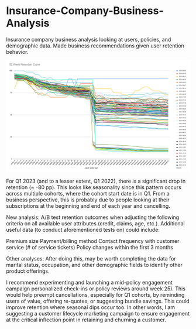 # Insurance-Company-Business-Analysis
Insurance company business analysis looking at users, policies, and demographic data. Made business recommendations given user retention behavior.

<img src="52_week_retention_curve.PNG" alt="52 Week Retention Curve">

For Q1 2023 (and to a lesser extent, Q1 2022), there is a significant drop in retention (~ -80 pp). This looks like seasonality since this pattern occurs across multiple cohorts, where the cohort start date is in Q1. From a business perspective, this is probably due to people looking at their subscriptions at the beginning and end of each year and cancelling.

New analysis: A/B test retention outcomes when adjusting the following criteria on all available user attributes (credit, claims, age, etc.). Additional useful data (to conduct aforementioned tests on) could include:

Premium size
Payment/billing method 
Contact frequency with customer service (# of service tickets)
Policy changes within the first 3 months

Other analyses: After doing this, may be worth completing the data for marital status, occupation, and other demographic fields to identify other product offerings. 

I recommend experimenting and launching a mid-policy engagement campaign personalized check-ins or policy reviews around week 25). This would help preempt cancellations, especially for Q1 cohorts, by reminding users of value, offering re-quotes, or suggesting bundle savings. This could improve retention where seasonal dips occur too. In other words, I am suggesting a customer lifecycle marketing campaign to ensure engagement at the critical inflection point in retaining and churning a customer. 
